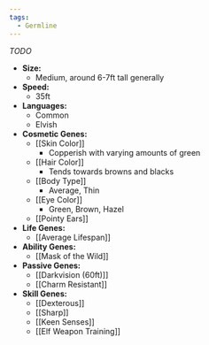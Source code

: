 ```yaml
---
tags:
  - Germline
---
```

*TODO*
- **Size:**
	- Medium, around 6-7ft tall generally
- **Speed:**
	- 35ft
- **Languages:**
	- Common
	- Elvish
- **Cosmetic Genes:**
	- [[Skin Color]]
		- Copperish with varying amounts of green
	- [[Hair Color]]
		- Tends towards browns and blacks
	- [[Body Type]]
		- Average, Thin
	- [[Eye Color]]
		- Green, Brown, Hazel
	- [[Pointy Ears]]
- **Life Genes:**
	- [[Average Lifespan]]
- **Ability Genes:**
	- [[Mask of the Wild]]
- **Passive Genes:**
	- [[Darkvision (60ft)]]
	- [[Charm Resistant]]
- **Skill Genes:**
	- [[Dexterous]]
	- [[Sharp]]
	- [[Keen Senses]]
	- [[Elf Weapon Training]]


